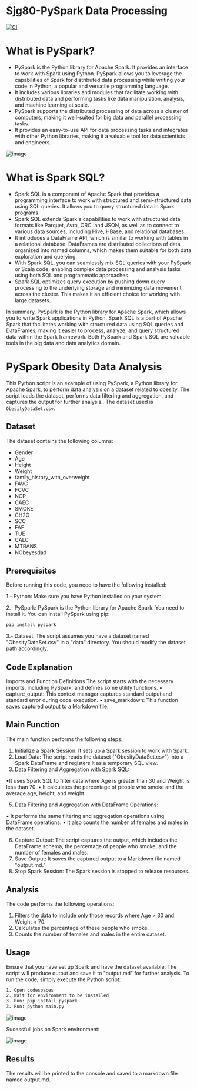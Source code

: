 # Sjg80-PySpark Data Processing

[![CI](https://github.com/nogibjj/Sjg80-Mini-Project10-PySpark-Data-Processing/actions/workflows/PySpark.yml/badge.svg)](https://github.com/nogibjj/Sjg80-Mini-Project10-PySpark-Data-Processing/actions/workflows/PySpark.yml)

# What is PySpark?
   - PySpark is the Python library for Apache Spark. It provides an interface to work with Spark using Python. PySpark allows you to leverage the capabilities of Spark for distributed data processing while writing your code in Python, a popular and versatile programming language.
   - It includes various libraries and modules that facilitate working with distributed data and performing tasks like data manipulation, analysis, and machine learning at scale.
   - PySpark supports the distributed processing of data across a cluster of computers, making it well-suited for big data and parallel processing tasks.
   - It provides an easy-to-use API for data processing tasks and integrates with other Python libraries, making it a valuable tool for data scientists and engineers.

![image](https://github.com/nogibjj/Sjg80-Mini-Project10-PySpark-Data-Processing/assets/142270941/f199a35d-67e1-4cbc-881a-1e59af74660a)

# What is Spark SQL?
   - Spark SQL is a component of Apache Spark that provides a programming interface to work with structured and semi-structured data using SQL queries. It allows you to query structured data in Spark programs.
   - Spark SQL extends Spark's capabilities to work with structured data formats like Parquet, Avro, ORC, and JSON, as well as to connect to various data sources, including Hive, HBase, and relational databases.
   - It introduces a DataFrame API, which is similar to working with tables in a relational database. DataFrames are distributed collections of data organized into named columns, which makes them suitable for both data exploration and querying.
   - With Spark SQL, you can seamlessly mix SQL queries with your PySpark or Scala code, enabling complex data processing and analysis tasks using both SQL and programmatic approaches.
   - Spark SQL optimizes query execution by pushing down query processing to the underlying storage and minimizing data movement across the cluster. This makes it an efficient choice for working with large datasets.

In summary, PySpark is the Python library for Apache Spark, which allows you to write Spark applications in Python. Spark SQL is a part of Apache Spark that facilitates working with structured data using SQL queries and DataFrames, making it easier to process, analyze, and query structured data within the Spark framework. Both PySpark and Spark SQL are valuable tools in the big data and data analytics domain.


# PySpark Obesity Data Analysis

This Python script is an example of using PySpark, a Python library for Apache Spark, to perform data analysis on a dataset related to obesity. The script loads the dataset, performs data filtering and aggregation, and captures the output for further analysis.. The dataset used is `ObesityDataSet.csv`.

## Dataset

The dataset contains the following columns:

- Gender
- Age
- Height
- Weight
- family_history_with_overweight
- FAVC
- FCVC
- NCP
- CAEC
- SMOKE
- CH2O
- SCC
- FAF
- TUE
- CALC
- MTRANS
- NObeyesdad


## Prerequisites
Before running this code, you need to have the following installed:

1.- Python: Make sure you have Python installed on your system.

2.- PySpark: PySpark is the Python library for Apache Spark. You need to install it. You can install PySpark using pip:

```bash
pip install pyspark
```
3.- Dataset: The script assumes you have a dataset named "ObesityDataSet.csv" in a "data" directory. You should modify the dataset path accordingly.

## Code Explanation
Imports and Function Definitions
The script starts with the necessary imports, including PySpark, and defines some utility functions.
•	capture_output: This context manager captures standard output and standard error during code execution.
•	save_markdown: This function saves captured output to a Markdown file.

## Main Function
The main function performs the following steps:
1.	Initialize a Spark Session: It sets up a Spark session to work with Spark.
2.	Load Data: The script reads the dataset ("ObesityDataSet.csv") into a Spark DataFrame and registers it as a temporary SQL view.
3.	Data Filtering and Aggregation with Spark SQL:

•It uses Spark SQL to filter data where Age is greater than 30 and Weight is less than 70.
•	It calculates the percentage of people who smoke and the average age, height, and weight.

5.	Data Filtering and Aggregation with DataFrame Operations:

•	It performs the same filtering and aggregation operations using DataFrame operations.
•	It also counts the number of females and males in the dataset.

6.	Capture Output: The script captures the output, which includes the DataFrame schema, the percentage of people who smoke, and the number of females and males.
7.	Save Output: It saves the captured output to a Markdown file named "output.md."
8.	Stop Spark Session: The Spark session is stopped to release resources.

## Analysis

The code performs the following operations:

1. Filters the data to include only those records where Age > 30 and Weight < 70.
2. Calculates the percentage of these people who smoke.
3. Counts the number of females and males in the entire dataset.

## Usage

Ensure that you have set up Spark and have the dataset available. The script will produce output and save it to "output.md" for further analysis.
To run the code, simply execute the Python script:

```bash
1. Open codespaces
2. Wait for environment to be installed
3. Run: pip install pyspark
3. Run: python main.py
```
![image](https://github.com/nogibjj/Sjg80-Mini-Project10-PySpark-Data-Processing/assets/142270941/d04d480b-9aaf-4567-94ec-ad12607b6d8a)

Sucessfull jobs on Spark environment:

![image](https://github.com/nogibjj/Sjg80-Mini-Project10-PySpark-Data-Processing/assets/142270941/8a71a324-67c7-4e6b-b695-8d93a35823fe)

## Results 
The results will be printed to the console and saved to a markdown file named output.md.
